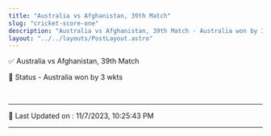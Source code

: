```yaml
---
title: "Australia vs Afghanistan, 39th Match"
slug: "cricket-score-one"
description: "Australia vs Afghanistan, 39th Match - Australia won by 3 wkts."
layout: "../../layouts/PostLayout.astro"
--- 
```


✅ Australia vs Afghanistan, 39th Match

📑 Status - Australia won by 3 wkts

<br />

***

📝 Last Updated on : 11/7/2023, 10:25:43 PM

***

